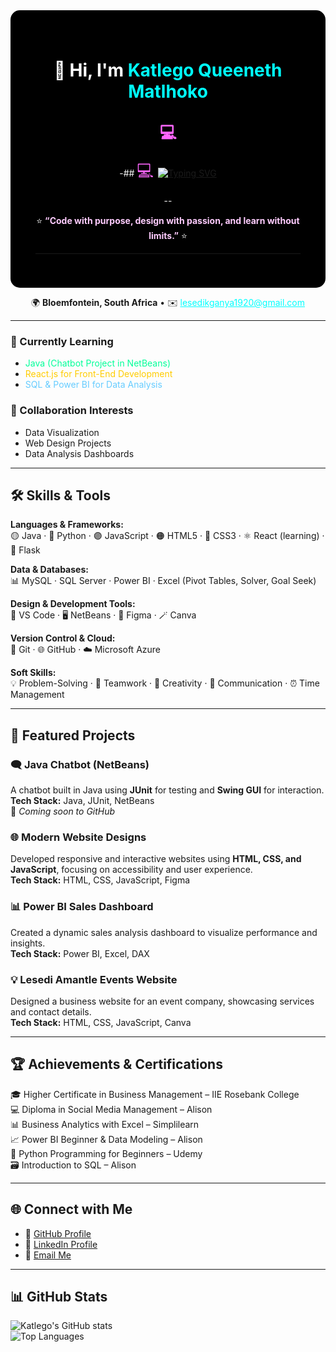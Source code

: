 <div align="center" style="background-color:#000000; color:#ffffff; padding:40px; border-radius:15px;">

# 👋 Hi, I'm <span style="color:#00ffff;">Katlego Queeneth Matlhoko</span>  
## <span style="font-size:26px; color:#ff66ff;">💻 <span id="typing"></span></span>  
-## <span style="font-size:26px; color:#ff66ff;">💻 <span id="typing"></span></span>
[![Typing SVG](https://readme-typing-svg.demolab.com?font=Fira+Code&size=25&duration=2500&pause=1000&color=00FFFF&center=true&vCenter=true&width=500&lines=Junior+Developer+💻;Creative+Coder+✨;Tech+Enthusiast+🚀)](https://git.io/typing-svg)

--

<div align="center">
⭐️ <b><span style="color:#ffccff;">“Code with purpose, design with passion, and learn without limits.”</span></b> ⭐️  
</div>

---

<!-- Animated "Junior Developer" text -->
<script>
  const words = ["Junior Developer 👩🏽‍💻", "Creative Coder ✨", "Tech Enthusiast 🚀"];
  let i = 0;
  setInterval(() => {
    document.getElementById("typing").innerText = words[i];
    i = (i + 1) % words.length;
  }, 2000);
</script>
</div>

<p align="center">
🌍 <b>Bloemfontein, South Africa</b> • ✉️ <a href="mailto:lesedikganya1920@gmail.com or 067 968 9273" style="color:#00ffff;">lesedikganya1920@gmail.com</a>
</p>

---

### 🧠 Currently Learning  
- <span style="color:#00ff99;">Java (Chatbot Project in NetBeans)</span>  
- <span style="color:#ffcc00;">React.js for Front-End Development</span>  
- <span style="color:#66ccff;">SQL & Power BI for Data Analysis</span>  

### 👥 Collaboration Interests  
- Data Visualization  
- Web Design Projects  
- Data Analysis Dashboards  

---

## 🛠️ Skills & Tools  

**Languages & Frameworks:**  
🟡 Java · 🐍 Python · 🟣 JavaScript · 🟠 HTML5 · 🔵 CSS3 · ⚛️ React (learning) · 🧩 Flask  

**Data & Databases:**  
📊 MySQL · SQL Server · Power BI · Excel (Pivot Tables, Solver, Goal Seek)  

**Design & Development Tools:**  
🧠 VS Code · 🖥️ NetBeans · 🎨 Figma · 🪄 Canva  

**Version Control & Cloud:**  
🔗 Git · 🌐 GitHub · ☁️ Microsoft Azure  

**Soft Skills:**  
💡 Problem-Solving · 🤝 Teamwork · 🎯 Creativity · 💬 Communication · ⏰ Time Management  

---

## 🚀 Featured Projects  

### 🗨️ Java Chatbot (NetBeans)
A chatbot built in Java using **JUnit** for testing and **Swing GUI** for interaction.  
**Tech Stack:** Java, JUnit, NetBeans  
🔗 *Coming soon to GitHub*  

### 🌐 Modern Website Designs
Developed responsive and interactive websites using **HTML, CSS, and JavaScript**, focusing on accessibility and user experience.  
**Tech Stack:** HTML, CSS, JavaScript, Figma  

### 📊 Power BI Sales Dashboard
Created a dynamic sales analysis dashboard to visualize performance and insights.  
**Tech Stack:** Power BI, Excel, DAX  

### 💡 Lesedi Amantle Events Website
Designed a business website for an event company, showcasing services and contact details.  
**Tech Stack:** HTML, CSS, JavaScript, Canva  

---

## 🏆 Achievements & Certifications  

🎓 Higher Certificate in Business Management – IIE Rosebank College  
💻 Diploma in Social Media Management – Alison  
📊 Business Analytics with Excel – Simplilearn  
📈 Power BI Beginner & Data Modeling – Alison  
🐍 Python Programming for Beginners – Udemy  
🗃️ Introduction to SQL – Alison  

---

## 🌐 Connect with Me  

- 🌟 [GitHub Profile](https://github.com/LesediKganya1920)  
- 💼 [LinkedIn Profile](https://www.linkedin.com/in/katlego-matlhoko)  
- 📧 [Email Me](mailto:lesedikganya1920@gmail.com)

---

## 📊 GitHub Stats  

![Katlego's GitHub stats](https://github-readme-stats.vercel.app/api?username=LesediKganya1920&show_icons=true&theme=radical)  
![Top Languages](https://github-readme-stats.vercel.app/api/top-langs/?username=LesediKganya1920&layout=compact&theme=radical)


